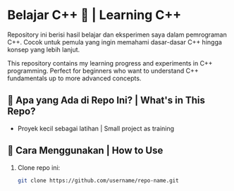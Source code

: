# Belajar C++ 🚀 | Learning C++  

Repository ini berisi hasil belajar dan eksperimen saya dalam pemrograman C++. Cocok untuk pemula yang ingin memahami dasar-dasar C++ hingga konsep yang lebih lanjut.  

This repository contains my learning progress and experiments in C++ programming. Perfect for beginners who want to understand C++ fundamentals up to more advanced concepts.  

## 📌 **Apa yang Ada di Repo Ini?** | **What's in This Repo?**    
- Proyek kecil sebagai latihan | Small project as training

## 🚀 **Cara Menggunakan** | **How to Use**  
1. Clone repo ini:  
   ```bash
   git clone https://github.com/username/repo-name.git


